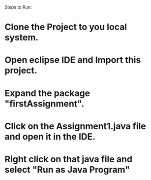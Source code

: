 Steps to Run:
# Clone the Project to you local system.
# Open eclipse IDE and Import this project.
# Expand the package "firstAssignment".
# Click on the Assignment1.java file and open it in the IDE.
# Right click on that java file and select "Run as Java Program"
